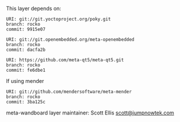 This layer depends on:

    URI: git://git.yoctoproject.org/poky.git
    branch: rocko
    commit: 9915e07

    URI: git://git.openembedded.org/meta-openembedded
    branch: rocko
    commit: dacfa2b

    URI: https://github.com/meta-qt5/meta-qt5.git
    branch: rocko
    commit: fe6dbe1

If using mender

    URI: git://github.com/mendersoftware/meta-mender
    branch: rocko
    commit: 3ba125c
    
meta-wandboard layer maintainer: Scott Ellis <scott@jumpnowtek.com>
